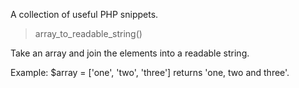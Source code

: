 A collection of useful PHP snippets.

> array_to_readable_string()

Take an array and join the elements into a readable string.

Example: $array = ['one', 'two', 'three'] returns 'one, two and three'.